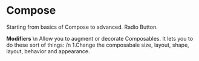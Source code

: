 # Compose
Starting from basics of Compose to advanced.
Radio Button.

**Modifiers** \n
Allow you to augment or decorate Composables. It lets you to do these  sort of things: /n
  1.Change the composabale size, layout, shape, layout, behavior and appearance.
